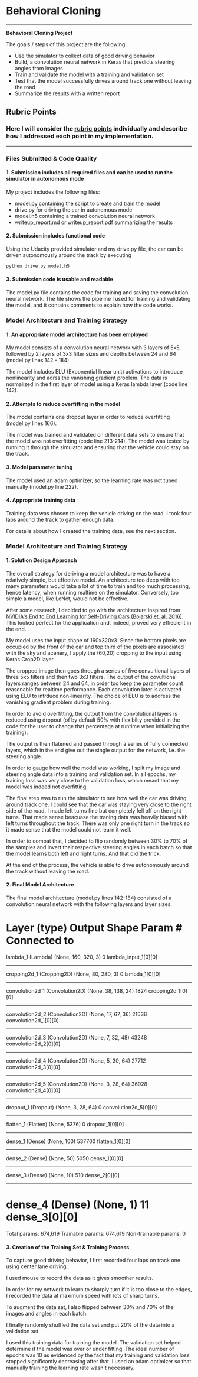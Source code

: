 # **Behavioral Cloning** 
---

**Behavioral Cloning Project**

The goals / steps of this project are the following:
* Use the simulator to collect data of good driving behavior
* Build, a convolution neural network in Keras that predicts steering angles from images
* Train and validate the model with a training and validation set
* Test that the model successfully drives around track one without leaving the road
* Summarize the results with a written report


[//]: # (Image References)

[image1]: ./examples/placeholder.png "Model Visualization"
[image2]: ./examples/placeholder.png "Grayscaling"
[image3]: ./examples/placeholder_small.png "Recovery Image"
[image4]: ./examples/placeholder_small.png "Recovery Image"
[image5]: ./examples/placeholder_small.png "Recovery Image"
[image6]: ./examples/placeholder_small.png "Normal Image"
[image7]: ./examples/placeholder_small.png "Flipped Image"

## Rubric Points
### Here I will consider the [rubric points](https://review.udacity.com/#!/rubrics/432/view) individually and describe how I addressed each point in my implementation.  

---
### Files Submitted & Code Quality

#### 1. Submission includes all required files and can be used to run the simulator in autonomous mode

My project includes the following files:
* model.py containing the script to create and train the model
* drive.py for driving the car in autonomous mode
* model.h5 containing a trained convolution neural network 
* writeup_report.md or writeup_report.pdf summarizing the results

#### 2. Submission includes functional code
Using the Udacity provided simulator and my drive.py file, the car can be driven autonomously around the track by executing 
```sh
python drive.py model.h5
```

#### 3. Submission code is usable and readable

The model.py file contains the code for training and saving the convolution neural network. The file shows the pipeline I used for training and validating the model, and it contains comments to explain how the code works.

### Model Architecture and Training Strategy

#### 1. An appropriate model architecture has been employed

My model consists of a convolution neural network with 3 layers of 5x5, followed by 2 layers of 3x3 filter sizes and depths between 24 and 64 (model.py lines 142 - 184) 

The model includes ELU (Exponential linear unit) activations to introduce nonlinearity and adrss the vanishing gradient problem. The data is normalized in the first layer of model using a Keras lambda layer (code line 142). 

#### 2. Attempts to reduce overfitting in the model

The model contains one dropout layer in order to reduce overfitting (model.py lines 166). 

The model was trained and validated on different data sets to ensure that the model was not overfitting (code line 213-214). The model was tested by running it through the simulator and ensuring that the vehicle could stay on the track.

#### 3. Model parameter tuning

The model used an adam optimizer, so the learning rate was not tuned manually (model.py line 222).

#### 4. Appropriate training data

Training data was chosen to keep the vehicle driving on the road. I took four laps around the track to gather enough data.

For details about how I created the training data, see the next section. 

### Model Architecture and Training Strategy

#### 1. Solution Design Approach

The overall strategy for deriving a model architecture was to have a relatively simple, but effective model. An architecture too deep with too many parameters would take a lot of time to train and too much processing, hence latency, when running realtime on the simulator. Conversely, too simple a model, like LeNet, would not be effective.

After some research, I decided to go with the architecture inspired from [NVIDIA's 
End to End Learning for Self-Driving Cars (Bojarski et. al. 2016)](https://arxiv.org/abs/1604.07316). This looked perfect for the application and, indeed, proved very effiecient in the end.

My model uses the input shape of 160x320x3. Since the bottom pixels are occupied by the front of the car and top third of the pixels are associated with the sky and acenery, I apply the (60,20) cropping to the input using Keras Crop2D layer.

The cropped image then goes through a series of five convultional layers of three 5x5 filters and then two 3x3 filters. The output of the covultional layers ranges between 24 and 64, in order too keep the parameter count reasonable for realtime performance. Each convolution later is activated using ELU to intrduce non-linearity. The choice of ELU is to address the vanishing gradient problem during training.

In order to avoid overfitting, the output from the convolutional layers is reduced using dropout (of by default 50% with flexibilty provided in the code for the user to change that percentage at runtime when initializing the training). 

The output is then flatened and passed through a series of fully connected layers, which in the end give out the single output for the network, i.e. the steering angle.

In order to gauge how well the model was working, I split my image and steering angle data into a training and validation set. In all epochs, my training loss was very close to the validation loss, which meant that my model was indeed not overfitting.

The final step was to run the simulator to see how well the car was driving around track one. I could see that the car was staying very close to the right side of the road. I made left turns fine but completely fell off on the right turns. That made sense beacuase the traning data was heavily biased with left turns throughout the track. There was only one right turn in the track so it made sense that the model could not learn it well. 

In order to combat that, I decided to flip randomly between 30% to 70% of the samples and invert their respective steering angles in each batch so that the model learns both left and right turns. And that did the trick.

At the end of the process, the vehicle is able to drive autonomously around the track without leaving the road.

#### 2. Final Model Architecture

The final model architecture (model.py lines 142-184) consisted of a convolution neural network with the following layers and layer sizes:

Layer (type)                     Output Shape          Param #     Connected to                     
====================================================================================================
lambda_1 (Lambda)                (None, 160, 320, 3)   0           lambda_input_1[0][0]             
____________________________________________________________________________________________________
cropping2d_1 (Cropping2D)        (None, 80, 280, 3)    0           lambda_1[0][0]                   
____________________________________________________________________________________________________
convolution2d_1 (Convolution2D)  (None, 38, 138, 24)   1824        cropping2d_1[0][0]               
____________________________________________________________________________________________________
convolution2d_2 (Convolution2D)  (None, 17, 67, 36)    21636       convolution2d_1[0][0]            
____________________________________________________________________________________________________
convolution2d_3 (Convolution2D)  (None, 7, 32, 48)     43248       convolution2d_2[0][0]            
____________________________________________________________________________________________________
convolution2d_4 (Convolution2D)  (None, 5, 30, 64)     27712       convolution2d_3[0][0]            
____________________________________________________________________________________________________
convolution2d_5 (Convolution2D)  (None, 3, 28, 64)     36928       convolution2d_4[0][0]            
____________________________________________________________________________________________________
dropout_1 (Dropout)              (None, 3, 28, 64)     0           convolution2d_5[0][0]            
____________________________________________________________________________________________________
flatten_1 (Flatten)              (None, 5376)          0           dropout_1[0][0]                  
____________________________________________________________________________________________________
dense_1 (Dense)                  (None, 100)           537700      flatten_1[0][0]                  
____________________________________________________________________________________________________
dense_2 (Dense)                  (None, 50)            5050        dense_1[0][0]                    
____________________________________________________________________________________________________
dense_3 (Dense)                  (None, 10)            510         dense_2[0][0]                    
____________________________________________________________________________________________________
dense_4 (Dense)                  (None, 1)             11          dense_3[0][0]                    
====================================================================================================
Total params: 674,619
Trainable params: 674,619
Non-trainable params: 0


#### 3. Creation of the Training Set & Training Process

To capture good driving behavior, I first recorded four laps on track one using center lane driving. 

I used mouse to record the data as it gives smoother results.

In order for my network to learn to sharply turn if it is too close to the edges, I recorded the data at maximum speed with lots of sharp turns.

To augment the data sat, I also flipped between 30% and 70% of the images and angles in each batch.

I finally randomly shuffled the data set and put 20% of the data into a validation set. 

I used this training data for training the model. The validation set helped determine if the model was over or under fitting. The ideal number of epochs was 10 as evidenced by the fact that my training and validation loss stopped significantly decreasing after that. I used an adam optimizer so that manually training the learning rate wasn't necessary.
